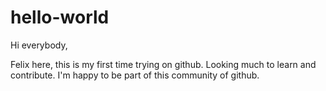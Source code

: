 # hello-world

Hi everybody,

Felix here, this is my first time trying on github. Looking much to learn and contribute.
I'm happy to be part of this community of github.
